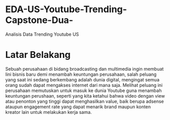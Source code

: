 # EDA-US-Youtube-Trending-Capstone-Dua-
Analisis Data Trending Youtube US
# Latar Belakang

Sebuah perusahaan di bidang broadcasting dan multimedia ingin membuat lini bisnis baru demi menambah keuntungan perusahaan, salah peluang yang saat ini sedang berkembang adalah dunia digital, mengingat semua orang sudah dapat mengakses internet dari mana saja. Melihat peluang ini perusahaan memutuskan untuk masuk ke dunia Youtube guna menambah keuntungan perushaan, seperti yang kita ketahui bahwa video dengan view atau penonton yang tinggi dapat menghasilkan value, baik berupa adsense ataupun engagement rate yang dapat menarik brand maupun konten kreator lain untuk melakukan kerja sama.

